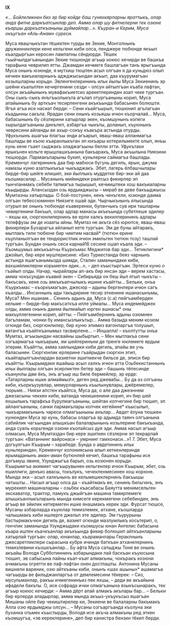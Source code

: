 **IX**


*«… Бойлеликнен биз эр бир койде баш гуняхкярларны яраттыкъ, олар анда фитне даркъатсынлар деп. Амма олар шу фитнелерни тек озюне къаршы даркъаткъаныны дуймайлар…». 
Къуран-и Керим, Муса окъугъан «Аль-Анам» суреси.*


Муса явашчыкътан тёшектен турды ве Зекие, Монголнынъ дружинниклери кене кельгени киби олса, пенджере тюбюнде якъып къалдыргъан керосин лампатны сёндюрди. Тёшек гъыйчылдагъанындан Зекие тюшюнде агъыр кокюс кечирди ве башкъа тарафына чеврилип ятты. Джамдан кечмеге башлагъан танъ ярыгъында Муса онынъ юзюнде, я мутхиш тюштен асыл олгъан я да куньдюз олып кечкен вакъиаларнынъ аджджысындан акъып, даа къурумагъан козьяшларны корьди. 
Эвленгенлерининъ ильк йылы Муса Зекиенинъ эр шейни къальптен кечиргенини сезди – олсун айтылгъан къаба лафтан, олсун акъайынынъ мувафакъиетсиз арекетлеринден азап чеке тургъан. Оны сыкъ-сыкъ янъгъызлыкъта агълап отургъаныны корип, Муса апайынынъ бу арткъач тесирленгени акъкъында бабасынен болюшти. Ягъя агъа исе насиат берди:
– Сени къайгъырып, тюшюнип агълагъан къадынны сакъла. Ярадан сени онынъ козьяшы ичюн къорчалай…
Муса, бабасынынъ бу сёзлерини хатырлар экен, къомшунынъ копеги хырылдагъаныны динълеп, азбаргъа чыкъты, доланып, къуюнынъ чевресини айланды ве ахыр-сонъу къакъра астында отурды.
Уфукънынъ ашагъы ёлагъы энди агъарып, яваш-яваш алланмагъа башлады ве къою къаранлыкътан эп юкъары котерильмекте олып, янъы кунь кене гъает сыджакъ оладжагъыны белли этти.
Уфукътаки ярыкънен кольге ярышлашкъанына бакъаракъ, Муса акъылына Ниязини тюшюрди. Пармакъларыны букип, куньлерни саймагъа башлады. Кременчуг лагерининъ даа бир мабюси бугунь дегиль, ярын, джума намазы куню азатлыкъкъа чыкъаджакъ. Эбет, лагерь ёлбашчылары бирде-бир шейге илишип, эки йыллыкъ муддетке бир-эки ай даа къошмасалар…
Мусанынъ мийиндеки раатсыз фикирлер эп тынчланмакъ  себеби тапмагъа тырышып, кечмиштеки хош вакъиаларны къыдырды. Апансыздан озь ярдымджысы – мираб ве деве бакъыджысы Мумтазны хатырлады. О бой-постунен, кенъ ченъгели, юзюнде даима олгъан тебессюминен Ниязиге ошай эди.
Чырчыкънынъ ялысында отурып ве онынъ тюбюнде къаверенки, буланчыкъ сув ири ташларны чевиргенини бакъып, олар адлар манасы акъкъында субетлеше эдилер – яхшы ки, сюргюнлилернинъ ве ерли халкъ векиллерининъ адлары теляффузы эм де изааты айны.
Мумтаз не акъта сёз юрютсе, яваш-яваш фикирлери Бухарагъа айланып кете тургъан. Эм де буны айтаракъ, мытлакъ тили тюбюне бир чимтим насвай* (тютюн ерине къулланылгъан ве тендюристлик ичюн эмильген тютюн тозу) ташлай тургъан. Бундан онынъ сеси карнай16 сесине ошап къала эди.
– Къомшумыз аякъкъапчы Къуркъмас Меджитов бар эди… Тетиклигини* джойып, бир кере муштерисине: «Биз Туркестанда беяз чарнынъ астында яшагъанымызда шимди, Сталин заманындаки киби, вахшийликлерни корьмеген эдик…», – деп къыстыргъан. Эртеси куню о гъайып олды. Начар, чырайлары ап-акъ бир инсан эди – верем хастасы, амма чокъсундан къавий экен – Сибирьяда он беш йыл ятып чыкъты – бакъсакъ, кене озь аякъкъапчылыкъ ишине къайтты… Бельки, онъа Къуркъмас  – къоркъмагъан, джесюр – адыны бергенлери ичюн сагъ къалды… Инсаннынъ ады такъдирине тесир эткенине ишанасынъмы, Муса? Мен ишанам… Сенинъ адынъ да, Муса (с.а) пейгъамберден кельме – бирде-бир макъсаткъа илле уймалы…
Муса индемейджек олды, амма онынъ даима йылмайып юрген ашнасы* оны макъуллегенини корип, айтты:
– Пейгъамбернинъ адыны озюмнен багъламам, чюнки бу имансызлыкътыр… Амма базыда меним козюм огюнде биз, сюргюнлилер, бир куню эпимиз вагонларгъа толушып, ватангъа къайткъанымыз тасвирлене…
– Иншалла! – къолтутты онъа Мумтаз, агъызындан насвайны шыбыртып. – Мен мытлакъа сени озгъармагъа чыкъарым, эм шейлеринъни де тренге юклемеге ярдым этерим.
Къайтты, амма хаялындаки киби дегиль, апайы ве учь баласынен. Сюргюнлик ерлерине гъайрыдан сюргюн этип, къайтарылгъанлардан вазиетни эшитмекче бильсе де, эписи бир къайтты. Къырымдаки яшайыш асыл халкъ ичюн атта Озьбекистаннынъ ильк йыллары олгъан эсирликтен бетер эди – башынъ тёпесинде къанунлы дам ёкъ, энъ агъыр иш биле бермейлер, эр ерде: «Татарларны ишке алмаймыз!», деген ред джевабы… Бу да аз олгъаны киби, къоркъузувлар, мемурларнынъ къылынувлары, джёремелер, тюрьме… 
Ниязи апстен къайтса, Муса да, о але даа джеэннем джезасыны чеккен киби, ватанда чекишкенини корип, ич бир шей яхшылыкъ тарафкъа бурулмагъаныны, шейтан копчегине бир тюшип, эп айлангъаныны, санки пармакълары копчек кегейине* къысылып, чыкъармакънынъ чареси олмагъыныны анълар…
Авдет ёлуна тюшкен кунюнден Муса эр кунь, бабасы оларгъа эр адымда таянч олгъанына сабийлик чагъындан алышкъан балаларынынъ козьлерине бакъкъанда, анда суаль корьгенде озюни къолайсыз дуя эди.
Амма насыл агъыр олмасын, Муса Мумтаздан бир кере эшиткен сёзлерни эп текрарлай тургъан:  «Ватаннинг вайронаси – умрнинг гамхонаси...»1 7. 
Эбет, Муса догъулгъан Къырым – харабеде. Бунда о авдетининъ ильк куньлеринден, Кременчуг колониясына алып кеткенлеринде ярымаданынъ аман-аман бутюнлей кечип, башкъа тарафыны исе догъмуш эвине, Узунджыгъа барып, озь козюнен корьди.  
Къырымгъа акимиет чагъырувынен кельгенлер ичюн Къырым, эбет, озь ешиллиги, денъиз авасы, токълукъ, чечекленмесинен хош корюне. Мында эки – асыл халкънынъ ве кельмешеклернинъ бакъышы чатышты…
Насыл агъыр олса да – къайтмакъ ве, сенинъ бильгинъ, энъ муреккеп машиналарны – озьбек къасабасы Баяутта менимсельген экскаватор, трактор, памукъ джыйгъан машина тамирлемеге алышкъанлыкъларынъ мында кимсеге керекмегени себебинден, энъ агъыр ве эйилик кетирмеген ишке янашмакъ керек эди.
Фурсат тюшсе, Мусаны азбарларда къуюлар темизлемек, атхане, къошларда чалышмакъ киби ишлерге джельп эте эдилер. Эм гъурурыны бастырмакъчюн дегиль де, вазиет огюнде мазлумлыкъ косьтерип, о, генчлик заманында Узунджыдаки къомшусы юнан Ангелис бабасына къара иштен къачкъанлар акъкъында фикир болюшип айткъанларыны хатырлай тургъан: олар, юнанлар, къараманлары Гераклнынъ джесаретликлери сырасына кубре ичинде баткъан атханелернинъ темизлевини къошкъанлар…
Бу афта Муса сатыджы Тоня ве онынъ акъайы Володя Субботиннинъ азбарындаки лай баскъан къуюсына тюшип, эв сабысына лайны къат-къат алмакъны, чокъракъ козюни ачмакъны огретти ве лаф-лафтан онен достлашты.
Антонина Мусаны вишнели вареник, озю айткъаны киби, онынъ «шах ашыны»* ашамагъа чагъырды ве фильджанларгъа от демлемесини тёкерек:
– Сиз, мусульманлар, ракъы ичмегенинъиз пек яхшы, – деди ве акъайына ифадели бакъты. О, исе софрада ички олмагъанына языкъсынаракъ, тек агъыр кокюс кечирди:
– Амма дёрт апай алмакъ акълары бар…
– Бельки бир ерлерде аладырлар, амма мында акъыз-укъукъсыз яшагъан Мишаны ойле бир чекиштирелер ки, Зекиени ве балаларны бакъмакъ Алла озю ярдымджы олсун… – Мусаны озгъаргъанда къолуна эки буханка отьмек къыстырды, Володя исе акъча алмакъны ред эткен къомшугъа, «эв кереклерине», деп бир канистра бензин тёкип берди.
